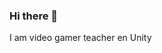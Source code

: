 ### Hi there 👋

<!--
**JudithMallama/judithMallama** is a ✨ _special_ ✨ repository because its `README.md` (this file) appears on your GitHub profile.-->

I am video gamer teacher en Unity
